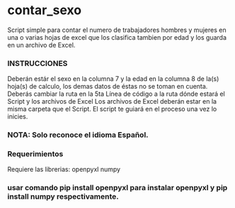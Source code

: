 # contar_sexo
Script simple para contar el numero de trabajadores hombres y mujeres en una o varias hojas de excel que los clasifica tambien por edad y los guarda en un archivo de Excel.

###   INSTRUCCIONES  ###
Deberán estár el sexo en la columna 7 y la edad en la columna 8 de la(s) hoja(s) de calculo, los demas datos de éstas no se toman en cuenta.
Deberás cambiar la ruta en la 5ta Línea de código a la ruta dónde estará el Script y los archivos de Excel
Los archivos de Excel deberán estar en la misma carpeta que el Script.
El script te guiará en el proceso una vez lo inicies.

### NOTA: Solo reconoce el idioma Español.


### Requerimientos ###
Requiere las librerias: 
openpyxl
numpy 

### usar comando pip install openpyxl para instalar openpyxl y pip install numpy respectivamente.
